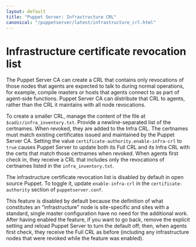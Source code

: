 ```yaml
---
layout: default
title: "Puppet Server: Infrastructure CRL"
canonical: "/puppetserver/latest/infrastructure_crl.html"
---
```


# Infrastructure certificate revocation list

The Puppet Server CA can create a CRL that contains only revocations of those nodes that agents are expected to talk to during normal operations, for example, compile masters or hosts that agents connect to as part of agent-side functions. Puppet Server CA can distribute that CRL to agents, rather than the CRL it maintains with all node revocations.

To create a smaller CRL, manage the content of the file at `$cadir/infra_inventory.txt`. Provide a newline-separated list of the certnames. When revoked, they are added to the Infra CRL. The certnames must match existing certificates issued and maintained by the Puppet Server CA. Setting the value `certificate-authority.enable-infra-crl` to `true` causes Puppet Server to update both its Full CRL and its Infra CRL with the certs that match those certnames when revoked. When agents first check in, they receive a CRL that includes only the revocations of certnames listed in the `infra_inventory.txt`.

The infrastructure certificate revocation list is disabled by default in open source Puppet. To toggle it, update `enable-infra-crl` in the `certificate-authority` section of `puppetserver.conf`.

This feature is disabled by default because the definition of what constitutes an "infrastructure" node is site-specific and sites with a standard, single master configuration have no need for the additional work. After having enabled the feature, if you want to go back, remove the explicit setting and reload Puppet Server to turn the default off; then, when agents first check, they receive the Full CRL as before (including any infrastructure nodes that were revoked while the feature was enabled).
